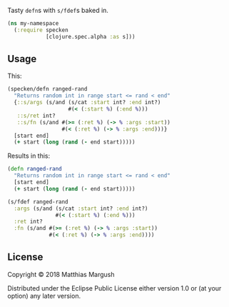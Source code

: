 Tasty `defn`s with `s/fdef`s baked in.

``` clojure
(ns my-namespace
  (:require specken
            [clojure.spec.alpha :as s]))
```

## Usage
This:
``` clojure
(specken/defn ranged-rand
  "Returns random int in range start <= rand < end"
  {::s/args (s/and (s/cat :start int? :end int?)
                   #(< (:start %) (:end %)))
   ::s/ret int?
   ::s/fn (s/and #(>= (:ret %) (-> % :args :start))
                 #(< (:ret %) (-> % :args :end)))}
  [start end]
  (+ start (long (rand (- end start)))))
```

Results in this:
``` clojure
(defn ranged-rand
  "Returns random int in range start <= rand < end"
  [start end]
  (+ start (long (rand (- end start)))))

(s/fdef ranged-rand
  :args (s/and (s/cat :start int? :end int?)
               #(< (:start %) (:end %)))
  :ret int?
  :fn (s/and #(>= (:ret %) (-> % :args :start))
             #(< (:ret %) (-> % :args :end))))
```

## License

Copyright © 2018 Matthias Margush

Distributed under the Eclipse Public License either version 1.0 or (at
your option) any later version.

